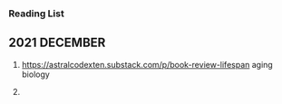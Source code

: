 ### Reading List

## 2021 DECEMBER

1. https://astralcodexten.substack.com/p/book-review-lifespan
aging biology

3. 
